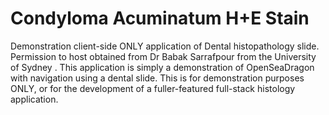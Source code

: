 # Condyloma Acuminatum H+E Stain
 Demonstration client-side ONLY application of Dental histopathology slide. Permission to host obtained from Dr Babak Sarrafpour from the University of Sydney . This application is simply a demonstration of OpenSeaDragon with navigation using a dental slide. This is for demonstration purposes ONLY, or for the development of a fuller-featured full-stack histology application.
